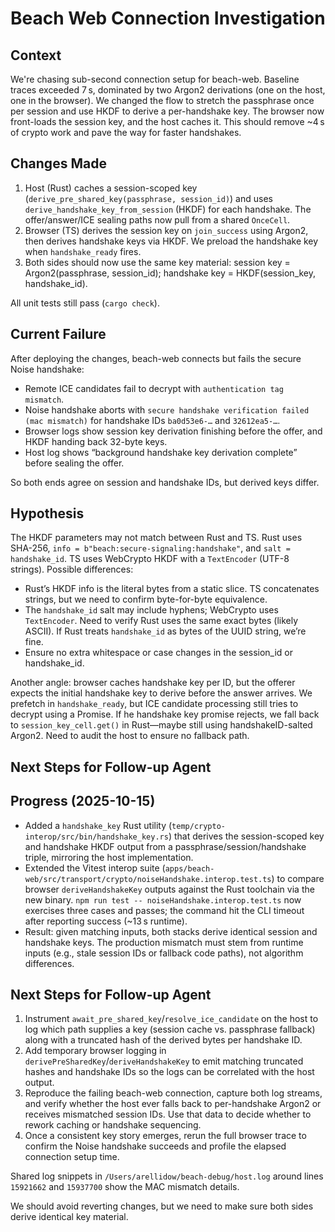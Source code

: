 # Beach Web Connection Investigation

## Context

We're chasing sub-second connection setup for beach-web. Baseline traces exceeded 7 s, dominated by two Argon2 derivations (one on the host, one in the browser). We changed the flow to stretch the passphrase once per session and use HKDF to derive a per-handshake key. The browser now front-loads the session key, and the host caches it. This should remove ~4 s of crypto work and pave the way for faster handshakes.

## Changes Made

1. Host (Rust) caches a session-scoped key (`derive_pre_shared_key(passphrase, session_id)`) and uses `derive_handshake_key_from_session` (HKDF) for each handshake. The offer/answer/ICE sealing paths now pull from a shared `OnceCell`.
2. Browser (TS) derives the session key on `join_success` using Argon2, then derives handshake keys via HKDF. We preload the handshake key when `handshake_ready` fires.
3. Both sides should now use the same key material: session key = Argon2(passphrase, session_id); handshake key = HKDF(session_key, handshake_id).

All unit tests still pass (`cargo check`).

## Current Failure

After deploying the changes, beach-web connects but fails the secure Noise handshake:

- Remote ICE candidates fail to decrypt with `authentication tag mismatch`.
- Noise handshake aborts with `secure handshake verification failed (mac mismatch)` for handshake IDs `ba0d53e6-…` and `32612ea5-…`.
- Browser logs show session key derivation finishing before the offer, and HKDF handing back 32-byte keys.
- Host log shows “background handshake key derivation complete” before sealing the offer.

So both ends agree on session and handshake IDs, but derived keys differ.

## Hypothesis

The HKDF parameters may not match between Rust and TS. Rust uses SHA-256, `info = b"beach:secure-signaling:handshake"`, and `salt = handshake_id`. TS uses WebCrypto HKDF with a `TextEncoder` (UTF-8 strings). Possible differences:

- Rust’s HKDF info is the literal bytes from a static slice. TS concatenates strings, but we need to confirm byte-for-byte equivalence.
- The `handshake_id` salt may include hyphens; WebCrypto uses `TextEncoder`. Need to verify Rust uses the same exact bytes (likely ASCII). If Rust treats `handshake_id` as bytes of the UUID string, we’re fine.
- Ensure no extra whitespace or case changes in the session_id or handshake_id.

Another angle: browser caches handshake key per ID, but the offerer expects the initial handshake key to derive before the answer arrives. We prefetch in `handshake_ready`, but ICE candidate processing still tries to decrypt using a Promise. If he handshake key promise rejects, we fall back to `session_key_cell.get()` in Rust—maybe still using handshakeID-salted Argon2. Need to audit the host to ensure no fallback path.

## Next Steps for Follow-up Agent

## Progress (2025-10-15)

- Added a `handshake_key` Rust utility (`temp/crypto-interop/src/bin/handshake_key.rs`) that derives the session-scoped key and handshake HKDF output from a passphrase/session/handshake triple, mirroring the host implementation.
- Extended the Vitest interop suite (`apps/beach-web/src/transport/crypto/noiseHandshake.interop.test.ts`) to compare browser `deriveHandshakeKey` outputs against the Rust toolchain via the new binary. `npm run test -- noiseHandshake.interop.test.ts` now exercises three cases and passes; the command hit the CLI timeout after reporting success (~13 s runtime).
- Result: given matching inputs, both stacks derive identical session and handshake keys. The production mismatch must stem from runtime inputs (e.g., stale session IDs or fallback code paths), not algorithm differences.

## Next Steps for Follow-up Agent

1. Instrument `await_pre_shared_key`/`resolve_ice_candidate` on the host to log which path supplies a key (session cache vs. passphrase fallback) along with a truncated hash of the derived bytes per handshake ID.
2. Add temporary browser logging in `derivePreSharedKey`/`deriveHandshakeKey` to emit matching truncated hashes and handshake IDs so the logs can be correlated with the host output.
3. Reproduce the failing beach-web connection, capture both log streams, and verify whether the host ever falls back to per-handshake Argon2 or receives mismatched session IDs. Use that data to decide whether to rework caching or handshake sequencing.
4. Once a consistent key story emerges, rerun the full browser trace to confirm the Noise handshake succeeds and profile the elapsed connection setup time.

Shared log snippets in `/Users/arellidow/beach-debug/host.log` around lines `15921662` and `15937700` show the MAC mismatch details. 

We should avoid reverting changes, but we need to make sure both sides derive identical key material.

